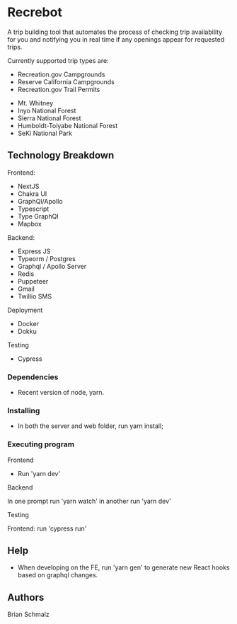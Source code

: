 # Recrebot

A trip building tool that automates the process of checking trip availability for you and notifying you in real time if any openings appear for requested trips.

Currently supported trip types are:

- Recreation.gov Campgrounds
- Reserve California Campgrounds
- Recreation.gov Trail Permits

* Mt. Whitney
* Inyo National Forest
* Sierra National Forest
* Humboldt-Toiyabe National Forest
* SeKi National Park

## Technology Breakdown

Frontend:

- NextJS
- Chakra UI
- GraphQl/Apollo
- Typescript
- Type GraphQl
- Mapbox

Backend:

- Express JS
- Typeorm / Postgres
- Graphql / Apollo Server
- Redis
- Puppeteer
- Gmail
- Twillio SMS

Deployment

- Docker
- Dokku

Testing

- Cypress

### Dependencies

- Recent version of node, yarn.

### Installing

- In both the server and web folder, run yarn install;

### Executing program

Frontend

- Run 'yarn dev'

Backend

In one prompt run 'yarn watch'
in another run 'yarn dev'

Testing

Frontend: run 'cypress run'

## Help

- When developing on the FE, run 'yarn gen' to generate new React hooks based on graphql changes.

## Authors

Brian Schmalz
